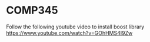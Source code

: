 # COMP345

Follow the following youtube video to install boost library
https://www.youtube.com/watch?v=GOhHMS4I9Zw
